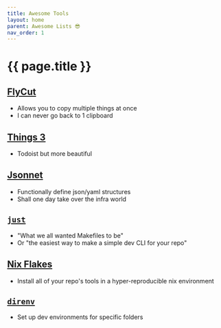 ```yaml
---
title: Awesome Tools
layout: home
parent: Awesome Lists 😎
nav_order: 1
---
```


# {{ page.title }}

## [FlyCut](https://apps.apple.com/us/app/flycut-clipboard-manager/id442160987?mt=12)

- Allows you to copy multiple things at once 
- I can never go back to 1 clipboard

## [Things 3](https://culturedcode.com/things/)

- Todoist but more beautiful

## [Jsonnet](https://jsonnet.org)

- Functionally define json/yaml structures
- Shall one day take over the infra world

## [`just`](https://just.systems/man/en/)

- "What we all wanted Makefiles to be"
- Or "the easiest way to make a simple dev CLI for your repo"

## [Nix Flakes](https://wiki.nixos.org/wiki/Flakes)

- Install all of your repo's tools in a hyper-reproducible nix environment

## [`direnv`](https://direnv.net/)

- Set up dev environments for specific folders
